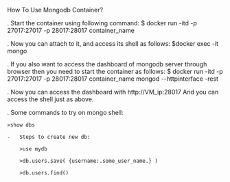 How To Use Mongodb Container?


.	Start the container using following command:
	$ docker run -itd -p 27017:27017 -p 28017:28017 container_name

.	Now you can attach to it, and access its shell as follows:
	$docker exec -it <container ID or name> mongo

.	If you also want to access the dashboard of mongodb server through browser then you need to start the container as follows:
	$ docker run -itd -p 27017:27017 -p 28017:28017 container_name mongod --httpinterface -rest

.	Now you can access the dashboard with http://VM_ip:28017
	And you can access the shell just as above.

.	Some commands to try on mongo shell:

	>show dbs

	-	Steps to create new db:
		
		>use mydb
		
		>db.users.save( {username:.some_user_name.} )

		>db.users.find()

